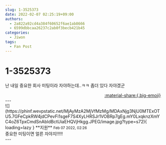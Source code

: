 ```yaml
---
slug: 1-3525373
date: 2022-02-07 02:25:19+09:00
authors:
  - 2a822a92cd4a384f60652f6ae1ab8666
  - 6599dbbcaa26237c2ab0f3becb421b45
categories:
  - Jiwon
tags:
  - Fan Post
---
```


# 1-3525373

<div class="post-container" markdown="1">
<div class="content-container md-sidebar__scrollwrap" markdown="1">

난 내일 중요한 회사 미팅이라 자야하는데..ㅋㅋ 좀더 있다 자야겠군

</div>
</div>

<div style="text-align: right;" markdown="1">
<a href="https://weverse.io/fromis9/fanpost/1-3525373" style="text-align: right;">:material-share:{.big-emoji}</a>
</div>
---

<div class="comments-container md-sidebar__scrollwrap" markdown="1">
<div class="comment" markdown="1">
<div class='id-container' markdown="1">
![](https://phinf.wevpstatic.net/MjAyMzA2MjVfMzMg/MDAxNjg3NjU0MTExOTU5.7GFeCpkRW4jdCPevFi1sgeF7S4XyLHRSJr1VOBRp7gEg.mY0LxqknzXmYC4oZ6TpxCmdSnAbldBctUiaEHQVjHkgg.JPEG/image.jpg?type=s72){ loading=lazy }
**<span class="artist">지원</span>** <small>Feb 07 2022, 02:26</small><br>
</div>
<div class='comment-body' markdown="1">
중요한 미팅이면 얼른 자야지!!!!!
</div>
</div>
</div>
---
